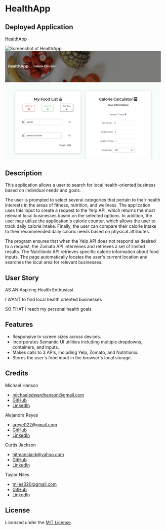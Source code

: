 # HealthApp

## Deployed Application 

[HealthApp](https://mhans003.github.io/healthapp/index.html)

![Screenshot of HealthApp](./assets/images/healthapp.jpg)
![Screenshot of HealthApp](./assets/images/healthapp2.jpg)

## Description 

This application allows a user to search for local health-oriented business based on individual needs and goals. 

The user is prompted to select several categories that pertain to their health interests in the areas of fitness, nutrition, and wellness. The application uses this input to create a request to the Yelp API, which returns the most relevant local businesses based on the selected options. In addition, the user may utilize the application's calorie counter, which allows the user to track daily calorie intake. Finally, the user can compare their calorie intake to their recommended daily caloric needs based on physical attributes. 

The program ensures that when the Yelp API does not respond as desired to a request, the Zomato API intervenes and retrieves a set of limited results. The Nutritionix API retrieves specific calorie information about food inputs. The page automatically locates the user's current location and searches the local area for relevant businesses. 

## User Story

AS AN Aspiring Health Enthusiast 

I WANT to find local health oriented businesses

SO THAT I reach my personal health goals

## Features

* Responsive to screen sizes across devices. 
* Incorporates Semantic UI utilities including multiple dropdowns, containers, and inputs.
* Makes calls to 3 APIs, including Yelp, Zomato, and Nutritionix.
* Stores the user's food input in the browser's local storage. 

## Credits

Michael Hanson
* michaeledwardhanson@gmail.com
* [GitHub](https://github.com/mhans003)
* [LinkedIn](https://www.linkedin.com/in/michaeledwardhanson/)

Alejandra Reyes
* areye022@gmail.com
* [GitHub](https://github.com/areye022)
* [LinkedIn](https://www.linkedin.com/in/alejandrareyes022/)

Curtis Jackson
* hitmancjack@yahoo.com
* [GitHub](https://github.com/CJack74)
* [LinkedIn](https://www.linkedin.com/in/cjackson74/)

Taylor Niles
* tniles320@gmail.com
* [GitHub](https://github.com/tniles320)
* [LinkedIn](https://www.linkedin.com/in/taylorniles117/)

## License 

Licensed under the [MIT License](./LICENSE.txt).
